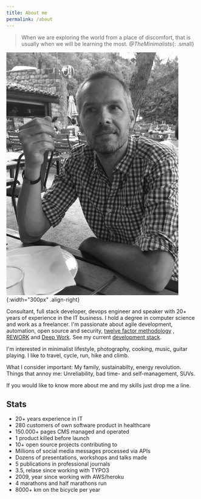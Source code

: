 ```yaml
---
title: About me
permalink: /about
---
```


> When we are exploring the world from a place of discomfort, that is usually when we will be learning the most.
<cite>@TheMinimalists</cite>{: .small}

![Picture](/assets/images/cocorse.jpg){:width="300px" .align-right}

Consultant, full stack developer, devops engineer and speaker with 20+ years of experience in the IT business. I hold a degree in computer science and work as a freelancer.
I'm passionate about agile development, automation, open source and security, [twelve factor methodology](https://12factor.net/)
, [REWORK](/rework) and [Deep Work](/deepwork). See my current [development stack](/stack).

I'm interested in minimalist lifestyle, photography, cooking, music, guitar playing. I like to travel, cycle, run, hike and climb.

What I consider important: My family, sustainabilty, energy revolution.
Things that annoy me: Unreliability, bad time- and self-management, SUVs.

If you would like to know more about me and my skills just drop me a line.

## Stats

* 20+ years experience in IT
* 280 customers of own software product in healthcare
* 150.000+ pages CMS managed and operated
* 1 product killed before launch
* 10+ open source projects contributing to
* Millions of social media messages processed via APIs
* Dozens of presentations, workshops and talks made
* 5 publications in professional journals
* 3.5, relase since working with TYPO3
* 2009, year since working with AWS/heroku
* 4 marathons and half marathons run
* 8000+ km on the bicycle per year
